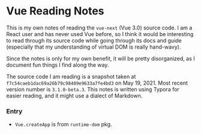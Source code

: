# Vue Reading Notes

This is my own notes of reading the `vue-next` (Vue 3.0) source code. I am a React user and has never used Vue before, so I think it would be interesting to read through its source code while going through its docs and guide (especially that my understanding of virtual DOM is really hand-wavy).

Since the notes is only for my own benefit, it will be pretty disorganized, as I document fun things I find along the way.

The source code I am reading is a snapshot taken at `f7c54caeb1dac69a26b79c98409e9633a7fe4bd3` on May 19, 2021. Most recent version number is `3.1.0-beta.3`. This notes is written using Typora for easier reading, and it might use a dialect of Markdown.

### Entry

+ `Vue.createApp` is from `runtime-dom` pkg.